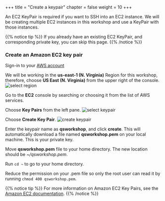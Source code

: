 +++
title = "Create a keypair"
chapter = false
weight = 10
+++

An EC2 KeyPair is required if you want to SSH into an EC2 instance. We will be creating multiple EC2 instances in this workshop and use a KeyPair with those instances.

{{% notice tip %}}
If you already have an existing EC2 KeyPair, and corresponding private key, you can skip this page.
{{% /notice %}}

### Create an Amazon EC2 key pair

Sign-in to your [AWS account](https://console.aws.amazon.com/)

We will be working in the **us-east-1 (N. Virginia)** Region for this workshop, therefore, choose **US East (N. Virginia)** from the upper right of the console.
![select region](/images/select-region.png)

Go to the **EC2** console by searching or choosing it from the list of AWS services.

Choose **Key Pairs** from the left pane.
![select keypair](/images/select-keypair.png)

Choose **Create Key Pair**. 
![create keypair](/images/create-keypair.png)

Enter the keypair name as **qsworkshop**, and click **create**. This will automatically download a file named **qsworkshop.pem** on your local machine. This is your private key. 

Move **qsworkshop.pem** file to your home directory. The new location should be *~/qsworkshop.pem*.

Run `cd ~` to go to your home directory.

Reduce the permission on your .pem file so only the root user can read it by running `chmod 400 qsworkshop.pem`.

{{% notice tip %}}
For more information on Amazon EC2 Key Pairs, see the [Amazon EC2 documentation](http://docs.aws.amazon.com/AWSEC2/latest/UserGuide/ec2-key-pairs.html).
{{% /notice %}}